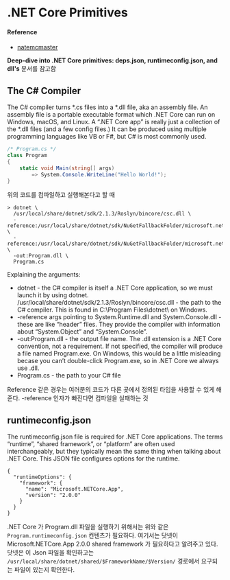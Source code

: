 # .NET Core Primitives

#### Reference 
- [natemcmaster](https://natemcmaster.com/blog/2017/12/21/netcore-primitives/)

**Deep-dive into .NET Core primitives: deps.json, runtimeconfig.json, and dll's** 문서를 참고함

## The C# Compiler

The C# compiler turns *.cs files into a *.dll file, aka an assembly file. An assembly file is a portable executable format which .NET Core can run on Windows, macOS, and Linux. A “.NET Core app” is really just a collection of the *.dll files (and a few config files.) It can be produced using multiple programming languages like VB or F#, but C# is most commonly used.

```cs
/* Program.cs */
class Program
{
    static void Main(string[] args)
        => System.Console.WriteLine("Hello World!");
}
```
위의 코드를 컴파일하고 실행해본다고 할 때

```console
> dotnet \
  /usr/local/share/dotnet/sdk/2.1.3/Roslyn/bincore/csc.dll \
  -reference:/usr/local/share/dotnet/sdk/NuGetFallbackFolder/microsoft.netcore.app/2.0.0/ref/netcoreapp2.0/System.Runtime.dll \
  -reference:/usr/local/share/dotnet/sdk/NuGetFallbackFolder/microsoft.netcore.app/2.0.0/ref/netcoreapp2.0/System.Console.dll \
  -out:Program.dll \
  Program.cs
  ```

Explaining the arguments:

- dotnet - the C# compiler is itself a .NET Core application, so we must launch it by using dotnet.
/usr/local/share/dotnet/sdk/2.1.3/Roslyn/bincore/csc.dll - the path to the C# compiler. This is found in C:\Program Files\dotnet\ on Windows.
- -reference args pointing to System.Runtime.dll and System.Console.dll - these are like “header” files. They provide the compiler with information about “System.Object” and “System.Console”.
- -out:Program.dll - the output file name. The .dll extension is a .NET Core convention, not a requirement. If not specified, the compiler will produce a file named Program.exe. On Windows, this would be a little misleading becase you can’t double-click Program.exe, so in .NET Core we always use .dll.
- Program.cs - the path to your C# file

Reference 같은 경우는 여러분의 코드가 다른 곳에서 정의된 타입을 사용할 수 있게 해준다. -reference 인자가 빠진다면 컴파일을 실패하는 것

## runtimeconfig.json

The runtimeconfig.json file is required for .NET Core applications. The terms “runtime”, “shared framework”, or “platform” are often used interchangeably, but they typically mean the same thing when talking about .NET Core. This JSON file configures options for the runtime.

```console
{
  "runtimeOptions": {
    "framework": {
      "name": "Microsoft.NETCore.App",
      "version": "2.0.0"
    }
  }
}
```
.NET Core 가 Program.dll 파일을 실행하기 위해서는 위와 같은 `Program.runtimeconfig.json` 컨텐츠가 필요하다. 여기서는 닷넷이 Microsoft.NETCore.App 2.0.0 shared framework 가 필요하다고 알려주고 있다. 닷넷은 이 Json 파일을 확인하고는 `/usr/local/share/dotnet/shared/$FrameworkName/$Version/` 경로에서 요구되는 파일이 있는지 확인한다.

